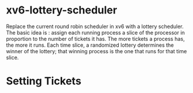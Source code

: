 # xv6-lottery-scheduler
Replace the current round robin scheduler in xv6 with a lottery scheduler.
The basic idea is : assign each running process a slice of the processor in proportion to the number of tickets it has. The more tickets a process has, the more it runs. Each time slice, a randomized lottery determines the winner of the lottery; that winning process is the one that runs for that time slice.
# Setting Tickets
